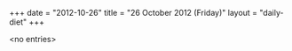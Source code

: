+++
date = "2012-10-26"
title = "26 October 2012 (Friday)"
layout = "daily-diet"
+++


\<no entries\>

